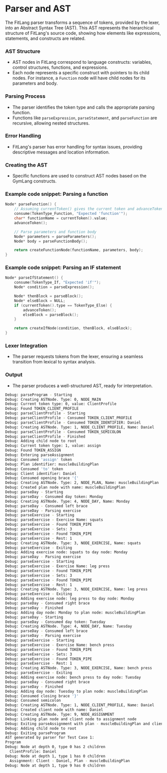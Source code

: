 # Parser and AST

The FitLang parser transforms a sequence of tokens, provided by the lexer, into an Abstract Syntax Tree (AST). This AST represents the hierarchical structure of FitLang's source code, showing how elements like expressions, statements, and constructs are related.

### AST Structure

* AST nodes in FitLang correspond to language constructs: variables, control structures, functions, and expressions.
* Each node represents a specific construct with pointers to its child nodes. For instance, a `Function` node will have child nodes for its parameters and body.

### Parsing Process

* The parser identifies the token type and calls the appropriate parsing function.
* Functions like `parseExpression`, `parseStatement`, and `parseFunction` are recursive, allowing nested structures.

### Error Handling

* FitLang's parser has error handling for syntax issues, providing descriptive messages and location information.

### Creating the AST

* Specific functions are used to construct AST nodes based on the GymLang constructs.

### Example code snippet: Parsing a function

```c
Node* parseFunction() {
    // Assuming currentToken() gives the current token and advanceToken() moves to the next
    consume(TokenType_Function, "Expected 'function'");
    char* functionName = currentToken().value;
    advanceToken();

    // Parse parameters and function body
    Node* parameters = parseParameters();
    Node* body = parseFunctionBody();

    return createFunctionNode(functionName, parameters, body);
}
```

### Example code snippet: Parsing an IF statement

```c
Node* parseIfStatement() {
    consume(TokenType_If, "Expected 'if'");
    Node* condition = parseExpression();

    Node* thenBlock = parseBlock();
    Node* elseBlock = NULL;
    if (currentToken().type == TokenType_Else) {
        advanceToken();
        elseBlock = parseBlock();
    }

    return createIfNode(condition, thenBlock, elseBlock);
}
```

### Lexer Integration

* The parser requests tokens from the lexer, ensuring a seamless transition from lexical to syntax analysis.

### Output

* The parser produces a well-structured AST, ready for interpretation.

```bash
Debug: parseProgram - Starting
Debug: Creating ASTNode. Type: 0, NODE_MAIN
Debug: Current token type: 0, value: ClientProfile
Debug: Found TOKEN_CLIENT_PROFILE
Debug: parseClientProfile - Starting
Debug: parseClientProfile - Consumed TOKEN_CLIENT_PROFILE
Debug: parseClientProfile - Consumed TOKEN_IDENTIFIER: Daniel
Debug: Creating ASTNode. Type: 1, NODE_CLIENT_PROFILE, Name: Daniel
Debug: parseClientProfile - Consumed TOKEN_SEMICOLON
Debug: parseClientProfile - Finished
Debug: Adding child node to root
Debug: Current token type: 1, value: assign
Debug: Found TOKEN_ASSIGN
Debug: Entering parseAssignment
Debug: Consumed 'assign' token
Debug: Plan identifier: muscleBuildingPlan
Debug: Consumed 'to' token
Debug: Client identifier: Daniel
Debug: Consumed opening brace '{'
Debug: Creating ASTNode. Type: 2, NODE_PLAN, Name: muscleBuildingPlan
Debug: Created plan node with name: muscleBuildingPlan
Debug: parseDay - Starting
Debug: parseDay - Consumed day token: Monday
Debug: Creating ASTNode. Type: 4, NODE_DAY, Name: Monday
Debug: parseDay - Consumed left brace
Debug: parseDay - Parsing exercise
Debug: parseExercise - Starting
Debug: parseExercise - Exercise Name: squats
Debug: parseExercise - Found TOKEN_PIPE
Debug: parseExercise - Sets: 3
Debug: parseExercise - Found TOKEN_PIPE
Debug: parseExercise - Rest: 1
Debug: Creating ASTNode. Type: 3, NODE_EXERCISE, Name: squats
Debug: parseExercise - Exiting
Debug: Adding exercise node: squats to day node: Monday
Debug: parseDay - Parsing exercise
Debug: parseExercise - Starting
Debug: parseExercise - Exercise Name: leg press
Debug: parseExercise - Found TOKEN_PIPE
Debug: parseExercise - Sets: 3
Debug: parseExercise - Found TOKEN_PIPE
Debug: parseExercise - Rest: 1
Debug: Creating ASTNode. Type: 3, NODE_EXERCISE, Name: leg press
Debug: parseExercise - Exiting
Debug: Adding exercise node: leg press to day node: Monday
Debug: parseDay - Consumed right brace
Debug: parseDay - Finished
Debug: Adding day node: Monday to plan node: muscleBuildingPlan
Debug: parseDay - Starting
Debug: parseDay - Consumed day token: Tuesday
Debug: Creating ASTNode. Type: 4, NODE_DAY, Name: Tuesday
Debug: parseDay - Consumed left brace
Debug: parseDay - Parsing exercise
Debug: parseExercise - Starting
Debug: parseExercise - Exercise Name: bench press
Debug: parseExercise - Found TOKEN_PIPE
Debug: parseExercise - Sets: 3
Debug: parseExercise - Found TOKEN_PIPE
Debug: parseExercise - Rest: 1
Debug: Creating ASTNode. Type: 3, NODE_EXERCISE, Name: bench press
Debug: parseExercise - Exiting
Debug: Adding exercise node: bench press to day node: Tuesday
Debug: parseDay - Consumed right brace
Debug: parseDay - Finished
Debug: Adding day node: Tuesday to plan node: muscleBuildingPlan
Debug: Consumed closing brace '}'
Debug: Consumed semicolon
Debug: Creating ASTNode. Type: 1, NODE_CLIENT_PROFILE, Name: Daniel
Debug: Created client node with name: Daniel
Debug: Creating ASTNode. Type: 9, NODE_ASSIGNMENT
Debug: Linking plan node and client node to assignment node
Debug: Exiting parseAssignment with plan - muscleBuildingPlan and client - Daniel
Debug: Adding child node to root
Debug: Exiting parseProgram
AST generated by parser for Test Case 1:
Program
Debug: Node at depth 0, type 0 has 2 children
  ClientProfile: Daniel
Debug: Node at depth 1, type 1 has 0 children
  Assignment: Client - Daniel, Plan - muscleBuildingPlan
Debug: Node at depth 1, type 9 has 0 children
```
